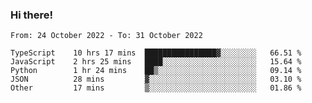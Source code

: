 ### Hi there!

<!--START_SECTION:waka-->

```text
From: 24 October 2022 - To: 31 October 2022

TypeScript    10 hrs 17 mins  ████████████████▓░░░░░░░░   66.51 %
JavaScript    2 hrs 25 mins   ████░░░░░░░░░░░░░░░░░░░░░   15.64 %
Python        1 hr 24 mins    ██▒░░░░░░░░░░░░░░░░░░░░░░   09.14 %
JSON          28 mins         ▓░░░░░░░░░░░░░░░░░░░░░░░░   03.10 %
Other         17 mins         ▒░░░░░░░░░░░░░░░░░░░░░░░░   01.86 %
```

<!--END_SECTION:waka-->
